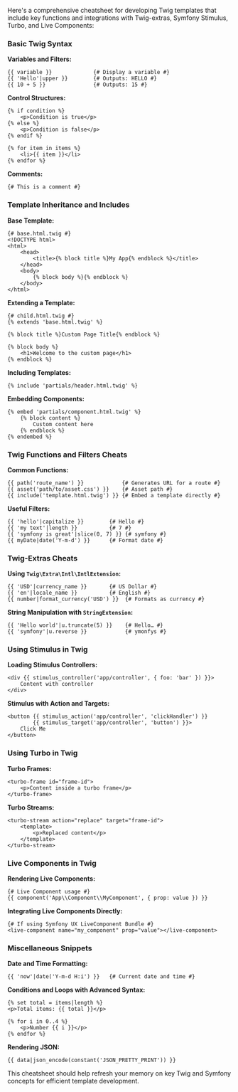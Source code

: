 Here's a comprehensive cheatsheet for developing Twig templates that include key functions and integrations with Twig-extras, Symfony Stimulus, Turbo, and Live Components:

### Basic Twig Syntax

**Variables and Filters:**
```twig
{{ variable }}             {# Display a variable #}
{{ 'Hello'|upper }}        {# Outputs: HELLO #}
{{ 10 + 5 }}               {# Outputs: 15 #}
```

**Control Structures:**
```twig
{% if condition %}
    <p>Condition is true</p>
{% else %}
    <p>Condition is false</p>
{% endif %}

{% for item in items %}
    <li>{{ item }}</li>
{% endfor %}
```

**Comments:**
```twig
{# This is a comment #}
```

### Template Inheritance and Includes

**Base Template:**
```twig
{# base.html.twig #}
<!DOCTYPE html>
<html>
    <head>
        <title>{% block title %}My App{% endblock %}</title>
    </head>
    <body>
        {% block body %}{% endblock %}
    </body>
</html>
```

**Extending a Template:**
```twig
{# child.html.twig #}
{% extends 'base.html.twig' %}

{% block title %}Custom Page Title{% endblock %}

{% block body %}
    <h1>Welcome to the custom page</h1>
{% endblock %}
```

**Including Templates:**
```twig
{% include 'partials/header.html.twig' %}
```

**Embedding Components:**
```twig
{% embed 'partials/component.html.twig' %}
    {% block content %}
        Custom content here
    {% endblock %}
{% endembed %}
```

### Twig Functions and Filters Cheats

**Common Functions:**
```twig
{{ path('route_name') }}            {# Generates URL for a route #}
{{ asset('path/to/asset.css') }}    {# Asset path #}
{{ include('template.html.twig') }} {# Embed a template directly #}
```

**Useful Filters:**
```twig
{{ 'hello'|capitalize }}        {# Hello #}
{{ 'my text'|length }}          {# 7 #}
{{ 'symfony is great'|slice(0, 7) }} {# symfony #}
{{ myDate|date('Y-m-d') }}      {# Format date #}
```

### Twig-Extras Cheats

**Using `Twig\Extra\Intl\IntlExtension`:**
```twig
{{ 'USD'|currency_name }}       {# US Dollar #}
{{ 'en'|locale_name }}          {# English #}
{{ number|format_currency('USD') }}  {# Formats as currency #}
```

**String Manipulation with `StringExtension`:**
```twig
{{ 'Hello world'|u.truncate(5) }}    {# Hello… #}
{{ 'symfony'|u.reverse }}            {# ymonfys #}
```

### Using Stimulus in Twig

**Loading Stimulus Controllers:**
```twig
<div {{ stimulus_controller('app/controller', { foo: 'bar' }) }}>
    Content with controller
</div>
```

**Stimulus with Action and Targets:**
```twig
<button {{ stimulus_action('app/controller', 'clickHandler') }}
        {{ stimulus_target('app/controller', 'button') }}>
    Click Me
</button>
```

### Using Turbo in Twig

**Turbo Frames:**
```twig
<turbo-frame id="frame-id">
    <p>Content inside a turbo frame</p>
</turbo-frame>
```

**Turbo Streams:**
```twig
<turbo-stream action="replace" target="frame-id">
    <template>
        <p>Replaced content</p>
    </template>
</turbo-stream>
```

### Live Components in Twig

**Rendering Live Components:**
```twig
{# Live Component usage #}
{{ component('App\\Component\\MyComponent', { prop: value }) }}
```

**Integrating Live Components Directly:**
```twig
{# If using Symfony UX LiveComponent Bundle #}
<live-component name="my_component" prop="value"></live-component>
```

### Miscellaneous Snippets

**Date and Time Formatting:**
```twig
{{ 'now'|date('Y-m-d H:i') }}   {# Current date and time #}
```

**Conditions and Loops with Advanced Syntax:**
```twig
{% set total = items|length %}
<p>Total items: {{ total }}</p>

{% for i in 0..4 %}
    <p>Number {{ i }}</p>
{% endfor %}
```

**Rendering JSON:**
```twig
{{ data|json_encode(constant('JSON_PRETTY_PRINT')) }}
```

This cheatsheet should help refresh your memory on key Twig and Symfony concepts for efficient template development.
